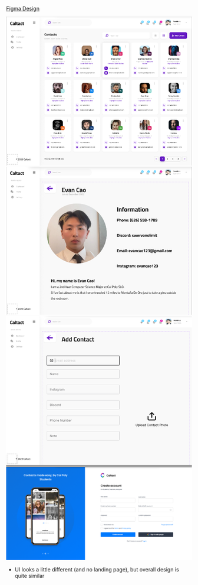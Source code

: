 [Figma Design](https://www.figma.com/file/RAp2TqZkqjGM9bwhHMbYkN/caltact-307-project?type=design&node-id=0-1&mode=design
)

![Alt text](homepage.png)
![Alt text](indiv_contact.png)
![Alt text](addcontact.png)
![Alt text](landing.png)

- UI looks a little different (and no landing page), but overall design is quite similar